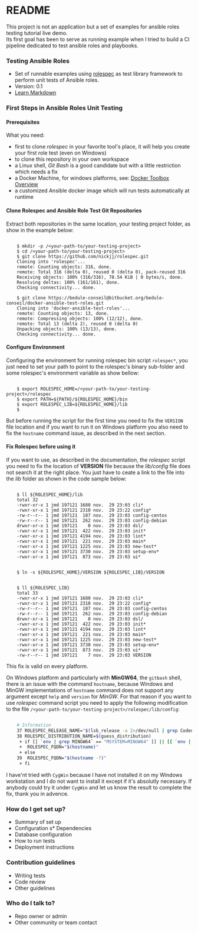 # README #
  
This project is not an application but a set of examples for ansible roles testing tutorial live demo.  
Its first goal has been to serve as running example when I tried to build a CI pipeline dedicated to test ansible roles and playbooks.  

### Testing Ansible Roles ###

* Set of runnable examples using [rolespec](https://github.com/nickjj/rolespec) as test library framework to perform unit tests of Ansible roles.
* Version: 0.1
* [Learn Markdown](https://bitbucket.org/tutorials/markdowndemo)

### First Steps in Ansible Roles Unit Testing ###

#### Prerequisites ####
What you need:  
  
* first to clone *rolespec* in your favorite tool's place, it will help you create your first role test (even on Windows)
* to clone this repository in your own workspace
* a Linux shell, *Git Bash* is a good candidate but with a little restriction which needs a fix
* a Docker Machine, for windows platforms, see: [Docker Toolbox Overview](https://docs.docker.com/toolbox/overview/)
* a customized Ansible docker image which will run tests automatically at runtime
  
  
#### Clone Rolespec and Ansible Role Test Git Repositories ####  
Extract both repositories in the same location, your testing project folder, as show in the example below:  
  
```Session Shell

	$ mkdir -p /<your-path-to/your-testing-project>
	$ cd /<your-path-to/your-testing-project>
	$ git clone https://github.com/nickjj/rolespec.git
	Cloning into 'rolespec'...
	remote: Counting objects: 316, done.
	remote: Total 316 (delta 0), reused 0 (delta 0), pack-reused 316
	Receiving objects: 100% (316/316), 78.54 KiB | 0 bytes/s, done.
	Resolving deltas: 100% (161/161), done.
	Checking connectivity... done.

	$ git clone https://bedule-conseil@bitbucket.org/bedule-conseil/docker-ansible-test-roles.git
	Cloning into 'docker-ansible-test-roles'...
	remote: Counting objects: 13, done.
	remote: Compressing objects: 100% (12/12), done.
	remote: Total 13 (delta 2), reused 0 (delta 0)
	Unpacking objects: 100% (13/13), done.
	Checking connectivity... done.

```
  
  
#### Configure Environment ####  
Configuring the environment for running rolespec bin script `rolespec*`, you just need to set your path to point to the rolespec's binary sub-folder and some rolespec's environment variable as show bellow:  
  
```Shell Session

	$ export ROLESPEC_HOME=/<your-path-to/your-testing-project>/rolespec
	$ export PATH=${PATH}/${ROLESPEC_HOME}/bin
	$ export ROLESPEC_LIB=${ROLESPEC_HOME}/lib
	$

```
  
But before running the script for the first time you need to fix the `VERSION` file location and if you want to run it on Windows platform you also need to fix the `hostname` command issue, as described in the next section.  
  
  
#### Fix Rolespec before using it ####  
If you want to use, as described in the documentation, the *rolespec* script you need to fix the location of **VERSION** file because the *lib/config* file does not search it at the right place. You just have to ceate a link to the file into the *lib* folder as shown in the code sample below:  
  
```Shell Session

	$ ll ${ROLESPEC_HOME}/lib
	total 32
	-rwxr-xr-x 1 jmd 197121 1680 nov.  29 23:03 cli*
	-rwxr-xr-x 1 jmd 197121 2310 nov.  29 23:22 config*
	-rw-r--r-- 1 jmd 197121  187 nov.  29 23:03 config-centos
	-rw-r--r-- 1 jmd 197121  262 nov.  29 23:03 config-debian
	drwxr-xr-x 1 jmd 197121    0 nov.  29 23:03 dsl/
	-rwxr-xr-x 1 jmd 197121  422 nov.  29 23:03 init*
	-rwxr-xr-x 1 jmd 197121 4194 nov.  29 23:03 lint*
	-rwxr-xr-x 1 jmd 197121  221 nov.  29 23:03 main*
	-rwxr-xr-x 1 jmd 197121 1225 nov.  29 23:03 new-test*
	-rwxr-xr-x 1 jmd 197121 3730 nov.  29 23:03 setup-env*
	-rwxr-xr-x 1 jmd 197121  873 nov.  29 23:03 ui*


	$ ln -s ${ROLESPEC_HOME}/VERSION ${ROLESPEC_LIB}/VERSION


	$ ll ${ROLESPEC_LIB}
	total 33
	-rwxr-xr-x 1 jmd 197121 1680 nov.  29 23:03 cli*
	-rwxr-xr-x 1 jmd 197121 2310 nov.  29 23:22 config*
 	-rw-r--r-- 1 jmd 197121  187 nov.  29 23:03 config-centos
	-rw-r--r-- 1 jmd 197121  262 nov.  29 23:03 config-debian
	drwxr-xr-x 1 jmd 197121    0 nov.  29 23:03 dsl/
	-rwxr-xr-x 1 jmd 197121  422 nov.  29 23:03 init*
	-rwxr-xr-x 1 jmd 197121 4194 nov.  29 23:03 lint*
	-rwxr-xr-x 1 jmd 197121  221 nov.  29 23:03 main*
	-rwxr-xr-x 1 jmd 197121 1225 nov.  29 23:03 new-test*
	-rwxr-xr-x 1 jmd 197121 3730 nov.  29 23:03 setup-env*
	-rwxr-xr-x 1 jmd 197121  873 nov.  29 23:03 ui*
	-rw-r--r-- 1 jmd 197121    7 nov.  29 23:03 VERSION

```
  
This fix is valid on every platform.  
  
On Windows platform and particularly with **MinGW64**, the `gitbash` shell, there is an issue with the command `hostname`, because Windows and MinGW implementations of `hostname` command does not support any argument except `help` and `version` for *MinGW*. For that reason if you want to use *rolespec* command script you need to apply the following modification to the file `/<your-path-to/your-testing-project>/rolespec/lib/config`:  
  
```bash

	# Information
	37 ROLESPEC_RELEASE_NAME="$(lsb_release -a 2>/dev/null | grep Codename | awk '{print $2}')"
	38 ROLESPEC_DISTRIBUTION_NAME=$(guess_distribution)
	 + if [[ `env | grep MINGW64` == "MSYSTEM=MINGW64" ]] || [[ `env | grep OS=` == "OS=Windows_NT" ]]; then
	 + 	ROLESPEC_FQDN="$(hostname)"
	 + else
	39 	ROLESPEC_FQDN="$(hostname -f)"
	 + fi

```
I have'nt tried with `CygWin` because I have not installed it on my Windows workstation and I do not want to install it except if it's absolutly necessary. If anybody could try it under `CygWin` and let us know the result to complete the fix, thank you in advence.  
  
  
### How do I get set up? ###

* Summary of set up
* Configuration
s* Dependencies
* Database configuration
* How to run tests
* Deployment instructions

### Contribution guidelines ###

* Writing tests
* Code review
* Other guidelines

### Who do I talk to? ###

* Repo owner or admin
* Other community or team contact